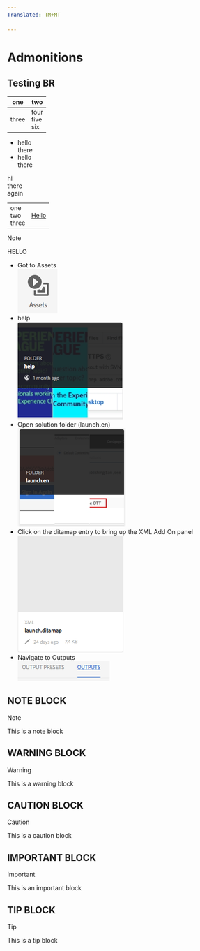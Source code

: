 ```yaml
---
Translated: TM+MT

---
```

# Admonitions

## Testing BR

| one | two |
|---|---|
| three | four<br>five<br/>six |


* hello<br>there
* hello<br/>there

hi<br>there<br/>again


<table>
<tr>
<td>
one<br>two<br/>three
</td>
<td>
<a href="http://www.alksdjfsdkjf.com">Hello</a>
</td>
</tr>
</table>

> [!NOTE]
> HELLO

* Got to Assets<br/>![](2018-07-24-13-47-56.png)
* help<br/>![](2018-07-24-13-49-21.png)
* Open solution folder (launch.en)<br/>![](2018-07-24-13-51-13.png)
* Click on the ditamap entry to bring up the XML Add On panel<br/>![](2018-07-24-13-52-20.png)
* Navigate to Outputs<br/>![](2018-07-24-13-53-25.png)

## NOTE BLOCK

> [!NOTE]
> This is a note block

## WARNING BLOCK

> [!WARNING]
> This is a warning block

## CAUTION BLOCK

> [!CAUTION]
> This is a caution block

## IMPORTANT BLOCK

> [!IMPORTANT]
> This is an important block

## TIP BLOCK

> [!TIP]
> This is a tip block
